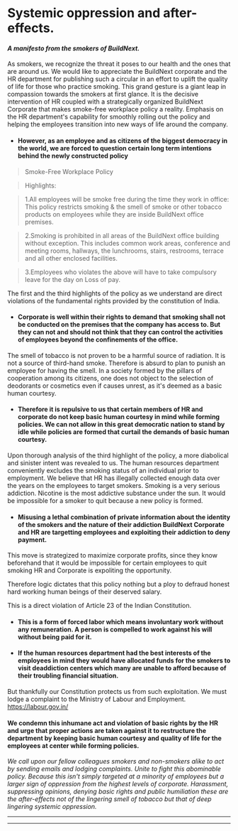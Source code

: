 


# Systemic oppression and after-effects.
#### *A manifesto from the smokers of BuildNext.*


As smokers, we recognize the threat it poses to our health and the ones that are around us. We would like to appreciate the BuildNext corporate and the HR department for publishing such a circular in an effort to uplift the quality of life for those who practice smoking. This grand gesture is a giant leap in compassion towards the smokers at first glance. It is the decisive intervention of HR coupled with a strategically organized BuildNext Corporate that makes smoke-free workplace policy a reality. Emphasis on the HR department's capability for smoothly rolling out the policy and helping the employees transition into new ways of life around the company.

- #### **However, as an employee and as citizens of the biggest democracy in the world, we are forced to question certain long term intentions behind the newly constructed policy**


> Smoke-Free Workplace Policy

> Highlights:

> 1.All employees will be smoke free during the time they work in office: This policy restricts smoking & the smell of smoke or other tobacco products on employees while they are inside BuildNext office premises.

> 2.Smoking is prohibited in all areas of the BuildNext office building without exception. This includes common work areas, conference and meeting rooms, hallways, the lunchrooms, stairs, restrooms, terrace and all other enclosed facilities. 

> 3.Employees who violates the above will have to take compulsory leave for the day on Loss of pay. 


The first and the third highlights of the policy as we understand are direct violations of the fundamental rights provided by the constitution of India.

- #### Corporate is well within their rights to demand that smoking shall not be conducted on the premises that the company has access to. But they can not and should not think that they can control the activities of employees beyond the confinements of the office.


The smell of tobacco is not proven to be a harmful source of radiation. It is not a source of third-hand smoke. Therefore is absurd to plan to punish an employee for having the smell. In a society formed by the pillars of cooperation among its citizens, one does not object to the selection of deodorants or cosmetics even if causes unrest, as it's deemed as a basic human courtesy. 

- #### Therefore it is repulsive to us that certain members of HR and corporate do not keep basic human courtesy in mind while forming policies. We can not allow in this great democratic nation to stand by idle while policies are formed that curtail the demands of basic human courtesy.



 Upon thorough analysis of the third highlight of the policy, a more diabolical and sinister intent was revealed to us. The human resources department conveniently excludes the smoking status of an individual prior to employment. We believe that HR has illegally collected enough data over the years on the employees to target smokers. Smoking is a very serious addiction. Nicotine is the most addictive substance under the sun. It would be impossible for a smoker to quit because a new policy is formed. 

- #### Misusing a lethal combination of private information about the identity of the smokers and the nature of their addiction BuildNext Corporate and HR are targetting employees and exploiting their addiction to deny payment.

This move is strategized to maximize corporate profits, since they know beforehand that it would be impossible for certain employees to quit smoking HR and Corporate is expoliting the opportunity.

Therefore logic dictates that this policy nothing but a ploy to defraud honest hard working human beings of their deserved salary.

This is a direct violation of Article 23 of the Indian Constitution. 

- #### This is a form of forced labor which means involuntary work without any remuneration. A person is compelled to work against his will without being paid for it.



- #### If the human resources department had the best interests of the employees in mind they would have allocated funds for the smokers to visit deaddiction centers which many are unable to afford because of their troubling financial situation.


But thankfully our Constitution protects us from such exploitation.
We must lodge a complaint to the Ministry of Labour and Employment. https://labour.gov.in/

#### We condemn this inhumane act and violation of basic rights by the HR  and urge that proper actions are taken against it to  restructure the department by keeping basic human courtesy and quality of life for the employees at center while forming policies.

*We call upon our fellow colleagues smokers and non-smokers alike to act by sending emails and lodging complaints. Unite to fight this abominable policy. Because this isn't simply targeted at a minority of employees but a larger sign of oppression from the highest levels of corporate. Harassment, suppressing opinions, denying basic rights and public humiliation these are the after-effects not of the lingering smell of tobacco but that of deep lingering systemic oppression.*

------------


------------
